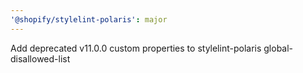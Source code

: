 ```yaml
---
'@shopify/stylelint-polaris': major
---
```


Add deprecated v11.0.0 custom properties to stylelint-polaris global-disallowed-list
